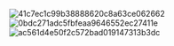 ![41c7ec1c99b38888620c8a63ce062662](https://github.com/user-attachments/assets/55c6ecbd-d8dd-4fa6-83de-b2ea32e1da41)
![0bdc271adc5fbfeaa9646552ec27411e](https://github.com/user-attachments/assets/afc0079d-62a7-433e-a8e3-3c8237af65b9)
![ac561d4e50f2c572bad019147313b3dc](https://github.com/user-attachments/assets/2019ef87-93bd-4b6a-a5c3-fbe720b208d2)


